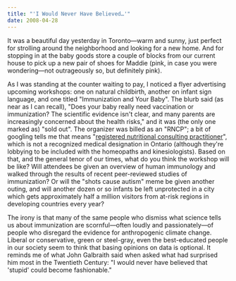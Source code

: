 ```yaml
---
title: "'I Would Never Have Believed…'"
date: 2008-04-28
---
```

It was a beautiful day yesterday in Toronto—warm and sunny, just perfect for strolling around the neighborhood and looking for a new home. And for stopping in at the baby goods store a couple of blocks from our current house to pick up a new pair of shoes for Maddie (pink, in case you were wondering—not outrageously so, but definitely pink).

As I was standing at the counter waiting to pay, I noticed a flyer advertising upcoming workshops: one on natural childbirth, another on infant sign language, and one titled "Immunization and Your Baby". The blurb said (as near as I can recall), "Does your baby really need vaccination or immunization? The scientific evidence isn't clear, and many parents are increasingly concerned about the health risks," and it was (the only one marked as) "sold out". The organizer was billed as an "RNCP"; a bit of googling tells me that means "<a href="http://www.ionc.org">registered nutritional consulting practitioner</a>", which is not a recognized medical designation in Ontario (although they're lobbying to be included with the homeopaths and kinesiologists). Based on that, and the general tenor of our times, what do you think the workshop will be like? Will attendees be given an overview of human immunology and walked through the results of recent peer-reviewed studies of immunization? Or will the "shots cause autism" meme be given another outing, and will another dozen or so infants be left unprotected in a city which gets approximately half a million visitors from at-risk regions in developing countries every year?

The irony is that many of the same people who dismiss what science tells us about immunization are scornful—often loudly and passionately—of people who disregard the evidence for anthropogenic climate change. Liberal or conservative, green or steel-gray, even the best-educated people in our society seem to think that basing opinions on data is optional. It reminds me of what John Galbraith said when asked what had surprised him most in the Twentieth Century: "I would never have believed that 'stupid' could become fashionable."
